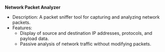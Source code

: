  **Network Packet Analyzer**
   - Description: A packet sniffer tool for capturing and analyzing network packets.
   - Features:
     - Display of source and destination IP addresses, protocols, and payload data.
     - Passive analysis of network traffic without modifying packets.

